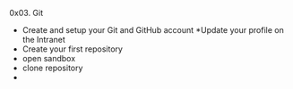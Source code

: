 0x03. Git
* Create and setup your Git and GitHub account
*Update your profile on the Intranet
* Create your first repository
* open sandbox
* clone repository
*  
